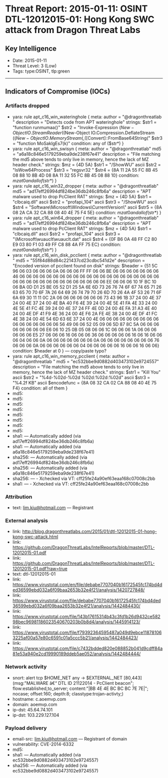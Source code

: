 # Threat Report: 2015-01-11: OSINT DTL-12012015-01: Hong Kong SWC attack from Dragon Threat Labs


## Key Intelligence
* Date: 2015-01-11
* Threat Level: 3 (Low)
* Tags: type:OSINT, tlp:green

---

## Indicators of Compromise (IOCs)
### Artifacts dropped
* yara: rule apt_c16_win_wateringhole {
meta:
     author = "@dragonthreatlab "
     description = "Detects code from APT wateringhole"
strings:
     $str1 = "function runmumaa()"
     $str2 = "Invoke-Expression $(New-Object IO.StreamReader ($(New-Object IO.Compression.DeflateStream ($(New-Object IO.MemoryStream (,$([Convert]::FromBase64String("
     $str3 = "function MoSaklgEs7(k)"
condition:
     any of ($str*)
}
* yara: rule apt_c16_win_swisyn {
meta:
     author = "@dragonthreatlab"
     md5 = "a6a18c846e5179259eba9de238f67e41"
     description = "File matching the md5 above tends to only live in memory, hence the lack of MZ header check."
strings:
     $mz = {4D 5A}
     $str1 = "/ShowWU" ascii
     $str2 = "IsWow64Process"
     $str3 = "regsvr32 "
     $str4 = {8A 11 2A 55 FC 8B 45 08 88 10 8B 4D 08 8A 11 32 55 FC 8B 45 08 88 10}
condition:
     $mz at 0 and all of ($str*)
}
* yara: rule apt_c16_win32_dropper {
meta:
     author = "@dragonthreatlab"
     md5 = "ad17eff26994df824be36db246c8fb6a"
     description = "APT malware used to drop PcClient RAT"
strings:
     $mz = {4D 5A}
     $str1 = "clbcaiq.dll" ascii
     $str2 = "profapi_104" ascii
     $str3 = "/ShowWU" ascii
     $str4 = "Software\\Microsoft\\Windows\\CurrentVersion\\" ascii
     $str5 = {8A 08 2A CA 32 CA 88 08 40 4E 75 F4 5E}
condition:
     $mz at 0 and all of ($str*)
}
* yara: rule apt_c16_win64_dropper {
meta:
     author = "@dragonthreatlab"
     md5 = "ad17eff26994df824be36db246c8fb6a"
     description = "APT malware used to drop PcClient RAT"
strings:
     $mz = {4D 5A}
     $str1 = "clbcaiq.dll" ascii
     $str2 = "profapi_104" ascii
     $str3 = "\\Microsoft\\wuauclt\\wuauclt.dat" ascii
     $str4 = {0F B6 0A 48 FF C2 80 E9 03 80 F1 03 49 FF C8 88 4A FF 75 EC}
condition:
     $mz at 0 and all of ($str*)
}
* yara: rule apt_c16_win_disk_pcclient {
meta:
     author = "@dragonthreatlab "
     md5 = "55f84d88d84c221437cd23cdbc541d2e"
     description = "Encoded version of pcclient found on disk"
strings:
     $header = {51 5C 96 06 03 06 06 06 0A 06 06 06 FF FF 06 06 BE 06 06 06 06 06 06 06 46 06 06 06 06 06 06 06 06 06 06 06 06 06 06 06 06 06 06 06 06 06 06 06 06 06 06 06 06 06 06 06 06 06 06 06 EE 06 06 06 10 1F BC 10 06 BA 0D D1 25 BE 05 52 D1 25 5A 6E 6D 73 26 76 74 6F 67 74 65 71 26 63 65 70 70 6F 7A 26 64 69 26 74 79 70 26 6D 70 26 4A 4F 53 26 71 6F 6A 69 30 11 11 0C 2A 06 06 06 06 06 06 06 73 43 96 1B 37 24 00 4E 37 24 00 4E 37 24 00 4E BA 40 F6 4E 39 24 00 4E 5E 41 FA 4E 33 24 00 4E 5E 41 FC 4E 39 24 00 4E 37 24 FF 4E 0D 24 00 4E FA 31 A3 4E 40 24 00 4E DF 41 F9 4E 36 24 00 4E F6 2A FE 4E 38 24 00 4E DF 41 FC 4E 38 24 00 4E 54 6D 63 6E 37 24 00 4E 06 06 06 06 06 06 06 06 06 06 06 06 06 06 06 06 56 49 06 06 52 05 09 06 5D 87 8C 5A 06 06 06 06 06 06 06 06 E6 06 10 25 0B 05 08 06 06 1C 06 06 06 1A 06 06 06 06 06 06 E5 27 06 06 06 16 06 06 06 36 06 06 06 06 06 16 06 16 06 06 06 04 06 06 0A 06 06 06 06 06 06 06 0A 06 06 06 06 06 06 06 06 76 06 06 06 0A 06 06 06 06 06 06 04 06 06 06 06 06 16 06 06 16 06 06}
condition:
     $header at 0
} — copy/paste typo?
* yara: rule apt_c16_win_memory_pcclient {
meta:
     author = "@dragonthreatlab "
     md5 = "ec532bbe9d0882d403473102e9724557"
     description = "File matching the md5 above tends to only live in memory, hence the lack of MZ header check."
strings:
     $str1 = "Kill You" ascii
     $str2 = "%4d-%02d-%02d %02d:%02d:%02d" ascii
     $str3 = "%4.2f  KB" ascii
     $encodefunc = {8A 08 32 CA 02 CA 88 08 40 4E 75 F4}
condition:
     all of them
}
* md5: <md5>
* md5: <md5>
* md5: <md5>
* md5: <md5>
* md5: <md5>
* md5: <md5>
* md5: <md5>
* md5: <md5>
* sha1: <sha1> — Automatically added (via ad17eff26994df824be36db246c8fb6a)
* sha1: <sha1> — Automatically added (via a6a18c846e5179259eba9de238f67e41)
* sha256: <sha256> — Automatically added (via ad17eff26994df824be36db246c8fb6a)
* sha256: <sha256> — Automatically added (via a6a18c846e5179259eba9de238f67e41)
* sha256: <sha256> — - Xchecked via VT: cff25fe24a90ef63eaa168c07008c2bb
* sha1: <sha1> — - Xchecked via VT: cff25fe24a90ef63eaa168c07008c2bb

### Attribution
* text: lim.kiu@hotmail.com — Registrant

### External analysis
* link: http://blog.dragonthreatlabs.com/2015/01/dtl-12012015-01-hong-kong-swc-attack.html
* link: https://github.com/DragonThreatLabs/IntelReports/blob/master/DTL-12012015-01.pdf
* link: https://github.com/DragonThreatLabs/IntelReports/blob/master/DTL-12012015-01.pdf?raw=true
* text: dtl-12012015-01
* link: https://www.virustotal.com/en/file/debabe7707040b16172545fc174bd4ded36599ebd032a6f09baa2653b32e4f21/analysis/1420727848/
* link: https://www.virustotal.com/file/debabe7707040b16172545fc174bd4ded36599ebd032a6f09baa2653b32e4f21/analysis/1442484430/
* link: https://www.virustotal.com/file/143b17615314b43c3fd1b26d9432ce58298bec96981186023540670203b0b8d4/analysis/1445914123/
* link: https://www.virustotal.com/file/f79392364595487a049d9ebce118781063225af00a57e80c6591c01a5ccc5b21/analysis/1442484423/
* link: https://www.virustotal.com/file/c7432bdded820e088852b041d9cdff84a81e53a940e2cd19990189ddeb5ae052/analysis/1442484444/

### Network activity
* snort: alert tcp $HOME_NET any -> $EXTERNAL_NET [80,443] (msg:"MALWARE â€“ DTL ID 21122014 - PcClient beacon"; flow:established,to_server; content:"|BB 4E 4E BC BC BC 7E 7E|"; nocase; offset:160; depth:8; classtype:trojan-activty;)
* hostname: c.aoemvp.com
* domain: aoemvp.com
* ip-dst: 45.64.74.101
* ip-dst: 103.229.127.104

### Payload delivery
* email-src: lim.kiu@hotmail.com — Registrant of domain
* vulnerability: CVE-2014-6332
* md5: <md5>
* sha1: <sha1> — Automatically added (via ec532bbe9d0882d403473102e9724557)
* sha256: <sha256> — Automatically added (via ec532bbe9d0882d403473102e9724557)
